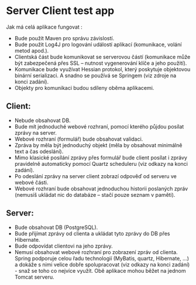 # Server Client test app

Jak má celá aplikace fungovat :
* Bude použít Maven pro správu závislostí.
* Bude použit Log4J pro logování událostí aplikací (komunikace, volání metod apod.).
* Clientská část bude komunikovat se serverovou částí (komunikace může být zabezpečená
přes SSL – nutnost vygenerování klíče a jeho použití).
* Komunikace bude využívat Hessian protokol, který poskytuje objektovou binární serializaci. A
snadno se používá se Springem (viz zdroje na konci zadání).
* Objekty pro komunikaci budou sdíleny oběma aplikacemi.
## Client:
* Nebude obsahovat DB.
* Bude mít jednoduché webové rozhraní, pomocí kterého půjdou posílat zprávy na
server.
* Webové rozhraní (formulář) bude obsahovat validaci.
* Zpráva by měla být jednoduchý objekt (měla by obsahovat minimálně text a
čas odeslání).
* Mimo klasické posílání zprávy přes formulář bude client posílat i zprávy pravidelně
automaticky pomocí Quartz scheduleru (viz odkazy na konci zadání).
* Po odeslání zprávy na server client zobrazí odpověď od serveru ve webové části.
* Webové rozhraní bude obsahovat jednoduchou historii poslaných zpráv (nemusíš
ukládat nic do databáze – stačí pouze seznam v paměti).
## Server:
* Bude obsahovat DB (PostgreSQL).
* Bude přijímat zprávy od clienta a ukládat tyto zprávy do DB přes Hibernate.
* Bude odpovídat clientovi na jeho zprávy.
* Nemusí obsahovat webové rozhraní pro zobrazení zpráv od clienta.
Spring podporuje celou řadu technologií (MyBatis, quartz, Hibernate, …) a dokáže s nimi velice dobře
spolupracovat (viz odkazy na konci zadání) - snaž se toho co nejvíce využít. Obě aplikace mohou
běžet na jednom Tomcat serveru.
